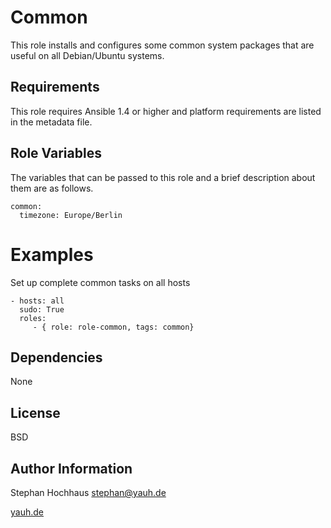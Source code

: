 Common
=====

This role installs and configures some common system packages that are useful on all Debian/Ubuntu systems.

Requirements
------------

This role requires Ansible 1.4 or higher and platform requirements are listed in the metadata file.

Role Variables
--------------

The variables that can be passed to this role and a brief description about them are as follows.

	common:
	  timezone: Europe/Berlin

Examples
========

Set up complete common tasks on all hosts

	- hosts: all
	  sudo: True
	  roles:
	     - { role: role-common, tags: common}


Dependencies
------------

None

License
-------

BSD

Author Information
------------------

Stephan Hochhaus <stephan@yauh.de>

[yauh.de](http://yauh.de)


